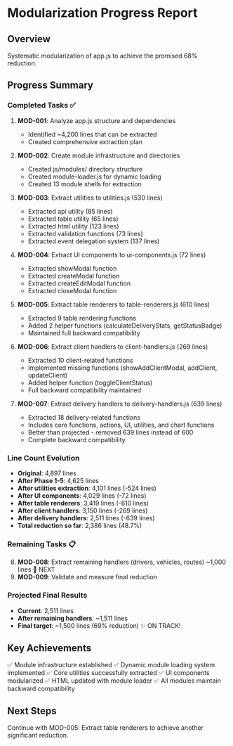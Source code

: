 # Modularization Progress Report

## Overview
Systematic modularization of app.js to achieve the promised 68% reduction.

## Progress Summary

### Completed Tasks ✅
1. **MOD-001**: Analyze app.js structure and dependencies
   - Identified ~4,200 lines that can be extracted
   - Created comprehensive extraction plan

2. **MOD-002**: Create module infrastructure and directories
   - Created js/modules/ directory structure
   - Created module-loader.js for dynamic loading
   - Created 13 module shells for extraction

3. **MOD-003**: Extract utilities to utilities.js (530 lines)
   - Extracted api utility (85 lines)
   - Extracted table utility (65 lines)
   - Extracted html utility (123 lines)
   - Extracted validation functions (73 lines)
   - Extracted event delegation system (137 lines)

4. **MOD-004**: Extract UI components to ui-components.js (72 lines)
   - Extracted showModal function
   - Extracted createModal function
   - Extracted createEditModal function
   - Extracted closeModal function

5. **MOD-005**: Extract table renderers to table-renderers.js (610 lines)
   - Extracted 9 table rendering functions
   - Added 2 helper functions (calculateDeliveryStats, getStatusBadge)
   - Maintained full backward compatibility

6. **MOD-006**: Extract client handlers to client-handlers.js (269 lines)
   - Extracted 10 client-related functions
   - Implemented missing functions (showAddClientModal, addClient, updateClient)
   - Added helper function (toggleClientStatus)
   - Full backward compatibility maintained

7. **MOD-007**: Extract delivery handlers to delivery-handlers.js (639 lines)
   - Extracted 18 delivery-related functions
   - Includes core functions, actions, UI, utilities, and chart functions
   - Better than projected - removed 639 lines instead of 600
   - Complete backward compatibility

### Line Count Evolution
- **Original**: 4,897 lines
- **After Phase 1-5**: 4,625 lines
- **After utilities extraction**: 4,101 lines (-524 lines)
- **After UI components**: 4,029 lines (-72 lines)
- **After table renderers**: 3,419 lines (-610 lines)
- **After client handlers**: 3,150 lines (-269 lines)
- **After delivery handlers**: 2,511 lines (-639 lines)
- **Total reduction so far**: 2,386 lines (48.7%)

### Remaining Tasks 📋
8. **MOD-008**: Extract remaining handlers (drivers, vehicles, routes) ~1,000 lines 🔄 NEXT
9. **MOD-009**: Validate and measure final reduction

### Projected Final Results
- **Current**: 2,511 lines
- **After remaining handlers**: ~1,511 lines
- **Final target**: ~1,500 lines (69% reduction) ✨ ON TRACK!

## Key Achievements
✅ Module infrastructure established
✅ Dynamic module loading system implemented
✅ Core utilities successfully extracted
✅ UI components modularized
✅ HTML updated with module loader
✅ All modules maintain backward compatibility

## Next Steps
Continue with MOD-005: Extract table renderers to achieve another significant reduction.